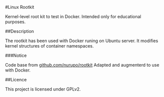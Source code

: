 #Linux Rootkit

Kernel-level root kit to test in Docker. Intended only for educational purposes.

##Description

The rootkit has been used with Docker runing on Ubuntu server. It modifies kernel structures of container namespaces. 

###Notice

Code base from <a href="https://github.com/nurupo/rootkit">github.com/nurupo/rootkit</a>
Adapted and augmenterd to use with Docker.

##Licence

This project is licensed under GPLv2.
